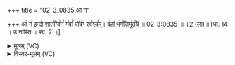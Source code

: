 +++
title = "02-3_0835 आ न"

+++
आ꣡ न꣢ इन्दो शात꣣ग्वि꣢नं꣣ ग꣢वां꣣ पो꣢ष꣣ꣳ स्व꣡श्व्य꣢म्। व꣡हा꣢ भ꣡ग꣢त्तिमू꣣त꣡ये꣢ ॥ 02-3:0835 ॥ ॥2 (ला)॥ [धा. 14 । उ नास्ति । स्व. 2 ।]

<details><summary>मूलम् (VC)</summary>

आ꣡ न꣢ इन्दो शात꣣ग्वि꣢नं꣣ ग꣢वां꣣ पो꣢ष꣣ꣳ स्व꣡श्व्य꣢म् । व꣢हा꣣ भ꣡ग꣢त्तिमू꣣त꣡ये꣢ ॥८३५॥
</details>

<details><summary>विस्वर-मूलम् (VC)</summary>

आ न इन्दो शातग्विनं गवां पोषꣳ स्वश्व्यम् । वहा भगत्तिमूतये ॥८३५॥
</details>